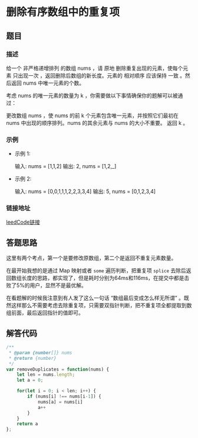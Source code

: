 # 删除有序数组中的重复项

## 题目

### 描述
给一个 非严格递增排列 的数组 nums ，请 原地 删除重复出现的元素，使每个元素 只出现一次 ，返回删除后数组的新长度。元素的 相对顺序 应该保持 一致 。然后返回 nums 中唯一元素的个数。

考虑 nums 的唯一元素的数量为 k ，你需要做以下事情确保你的题解可以被通过：

更改数组 nums ，使 nums 的前 k 个元素包含唯一元素，并按照它们最初在 nums 中出现的顺序排列。nums 的其余元素与 nums 的大小不重要。
返回 k 。

### 示例

- 示例 1:

    输入: nums = [1,1,2]
    输出: 2, nums = [1,2,_]
- 示例 2:

    输入: nums = [0,0,1,1,1,2,2,3,3,4]
    输出: 5, nums = [0,1,2,3,4]

### 链接地址

[leedCode链接](https://leetcode.cn/problems/remove-duplicates-from-sorted-array/description/?envType=study-plan-v2&envId=top-interview-150)

## 答题思路

这里有两个考点，第一个是要修改原数组，第二个是返回不重复元素数量。

在最开始我想的是通过 Map 映射或者 `some` 遍历判断，把重复项 `splice` 去除后返回数组长度的思路，都实现了，但是耗时分别为64ms和116ms，在提交中都是击败了5%的用户，显然不是最优解。

在看题解的时候我注意到有人发了这么一句话 “数组最后变成怎么样无所谓” 。既然这样那么不需要考虑去除重复项，只需要双指针判断，把不重复项全都提取到数组前面，最后返回指针的值即可。

## 解答代码
```js
/**
 * @param {number[]} nums
 * @return {number}
 */
var removeDuplicates = function(nums) {
    let len = nums.length;
    let a = 0;

    for(let i = 0; i < len; i++) {
        if (nums[i] !== nums[i-1]) {
            nums[a] = nums[i]
            a++
        }
    }
    return a
};
```